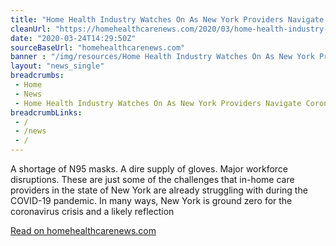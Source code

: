 ```yaml
--- 
title: "Home Health Industry Watches On As New York Providers Navigate Coronavirus Minefield"
cleanUrl: "https://homehealthcarenews.com/2020/03/home-health-industry-watches-on-as-new-york-providers-navigate-coronavirus-minefield/"
date: "2020-03-24T14:29:50Z"
sourceBaseUrl: "homehealthcarenews.com"
banner : "/img/resources/Home Health Industry Watches On As New York Providers Navigate Coronavirus Minefield.png"
layout: "news_single"
breadcrumbs:
 - Home
 - News
 - Home Health Industry Watches On As New York Providers Navigate Coronavirus Minefield
breadcrumbLinks:
 - / 
 - /news
 - / 
---
```

A shortage of N95 masks. A dire supply of gloves. Major workforce disruptions. These are just some of the challenges that in-home care providers in the state of New York are already struggling with during the COVID-19 pandemic. In many ways, New York is ground zero for the coronavirus crisis and a likely reflection  
  
[Read on homehealthcarenews.com](https://homehealthcarenews.com/2020/03/home-health-industry-watches-on-as-new-york-providers-navigate-coronavirus-minefield/)
